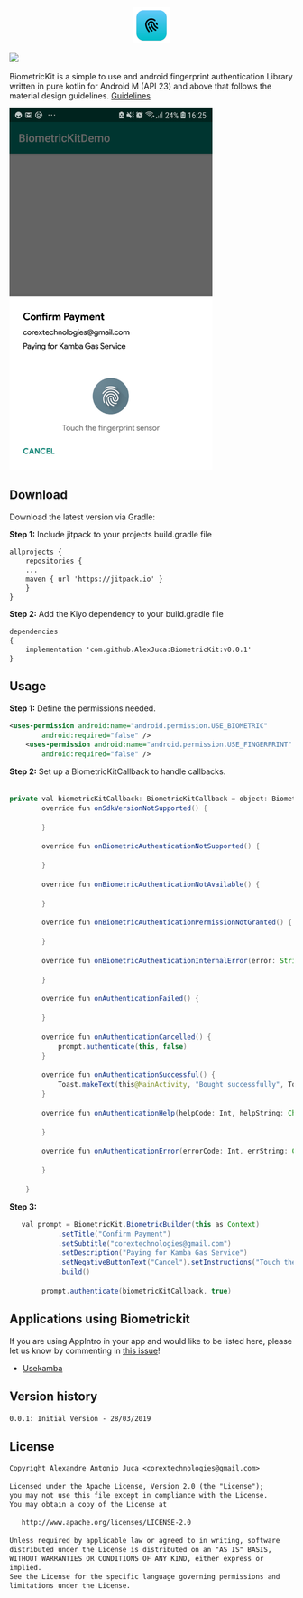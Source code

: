 
<p align="center">
    <a href="#" target="_blank">
        <img src="logo.png" width="64" alt="BiometricKit Fingerprint Authentication Library" />
    </a>
</p>



[![](https://jitpack.io/v/AlexJuca/BiometricKit.svg)](https://jitpack.io/#AlexJuca/BiometricKit)


BiometricKit is a simple to use and android fingerprint authentication Library written in pure kotlin for Android M (API 23) and above that follows the material design guidelines. <a href="https://material.io/design/platform-guidance/android-fingerprint.html#standard-fingerprint" target="_blank">Guidelines</a>


<img src="https://raw.githubusercontent.com/AlexJuca/BiometricKit/master/demo.png" width="360" height="640">

Download
--------

Download the latest version via Gradle:

**Step 1:** Include jitpack to your projects build.gradle file
```
allprojects {
    repositories {
	...
	maven { url 'https://jitpack.io' }
    }
}
```

**Step 2:** Add the Kiyo dependency to your build.gradle file

```
dependencies
{
	implementation 'com.github.AlexJuca:BiometricKit:v0.0.1'
}
```


Usage
----------

**Step 1:** Define the permissions needed. 
```xml
<uses-permission android:name="android.permission.USE_BIOMETRIC"
        android:required="false" />
    <uses-permission android:name="android.permission.USE_FINGERPRINT"
        android:required="false" />
```

**Step 2:** Set up a BiometricKitCallback to handle callbacks. 
```java

private val biometricKitCallback: BiometricKitCallback = object: BiometricKitCallback {
        override fun onSdkVersionNotSupported() {

        }

        override fun onBiometricAuthenticationNotSupported() {

        }

        override fun onBiometricAuthenticationNotAvailable() {

        }

        override fun onBiometricAuthenticationPermissionNotGranted() {

        }

        override fun onBiometricAuthenticationInternalError(error: String) {

        }

        override fun onAuthenticationFailed() {

        }

        override fun onAuthenticationCancelled() {
            prompt.authenticate(this, false)
        }

        override fun onAuthenticationSuccessful() {
            Toast.makeText(this@MainActivity, "Bought successfully", Toast.LENGTH_SHORT).show()
        }

        override fun onAuthenticationHelp(helpCode: Int, helpString: CharSequence?) {

        }

        override fun onAuthenticationError(errorCode: Int, errString: CharSequence?) {

        }

    }
```

**Step 3:** 

```java
   val prompt = BiometricKit.BiometricBuilder(this as Context)
            .setTitle("Confirm Payment")
            .setSubtitle("corextechnologies@gmail.com")
            .setDescription("Paying for Kamba Gas Service")
            .setNegativeButtonText("Cancel").setInstructions("Touch the fingerprint sensor")
            .build()

        prompt.authenticate(biometricKitCallback, true)
```

Applications using Biometrickit
-------
If you are using AppIntro in your app and would like to be listed here, please let us know by commenting in [this issue](https://github.com/AlexJuca/BiometricKit/issues/2)!

* [Usekamba](https://play.google.com/store/apps/details?id=com.usekamba.kamba.kamba)

## Version history
``` 0.0.1: Initial Version - 28/03/2019 ``` <br/>

License
--------

    Copyright Alexandre Antonio Juca <corextechnologies@gmail.com>

    Licensed under the Apache License, Version 2.0 (the "License");
    you may not use this file except in compliance with the License.
    You may obtain a copy of the License at

       http://www.apache.org/licenses/LICENSE-2.0

    Unless required by applicable law or agreed to in writing, software
    distributed under the License is distributed on an "AS IS" BASIS,
    WITHOUT WARRANTIES OR CONDITIONS OF ANY KIND, either express or implied.
    See the License for the specific language governing permissions and
    limitations under the License.


